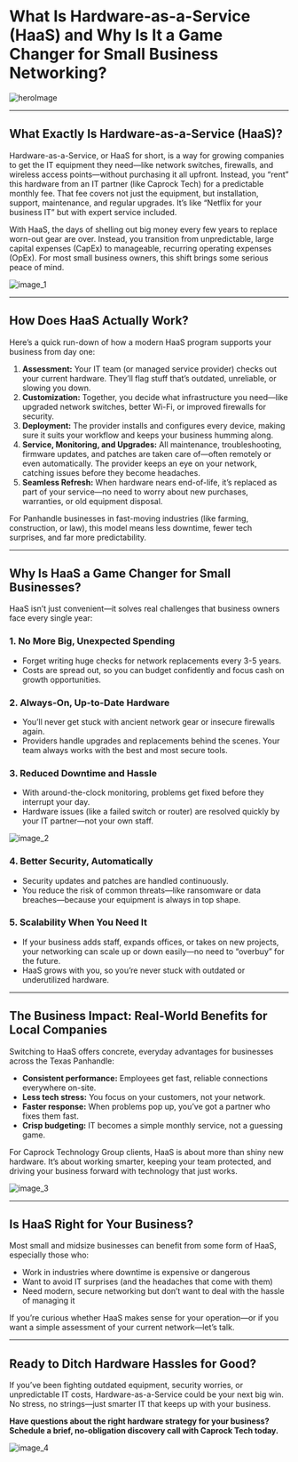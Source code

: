 

# What Is Hardware-as-a-Service (HaaS) and Why Is It a Game Changer for Small Business Networking?

![heroImage](https://marblism-ai-agents-public.s3.us-west-2.amazonaws.com/public/apps/3af4e54e-6c6c-476b-ad8d-4508e6a30b56/sessions/20bdb11f-c15d-46ac-86a2-0c710ae50ad6/agent-output/adf247cb-5409-4abc-9f4f-1a5cafab35d5-hero-picture.webp)

---

## What Exactly Is Hardware-as-a-Service (HaaS)?

Hardware-as-a-Service, or HaaS for short, is a way for growing companies to get the IT equipment they need—like network switches, firewalls, and wireless access points—without purchasing it all upfront. Instead, you “rent” this hardware from an IT partner (like Caprock Tech) for a predictable monthly fee. That fee covers not just the equipment, but installation, support, maintenance, and regular upgrades. It’s like “Netflix for your business IT” but with expert service included.

With HaaS, the days of shelling out big money every few years to replace worn-out gear are over. Instead, you transition from unpredictable, large capital expenses (CapEx) to manageable, recurring operating expenses (OpEx). For most small business owners, this shift brings some serious peace of mind.

![image_1](https://marblism-ai-agents-public.s3.us-west-2.amazonaws.com/public/apps/3af4e54e-6c6c-476b-ad8d-4508e6a30b56/sessions/20bdb11f-c15d-46ac-86a2-0c710ae50ad6/agent-output/d8ae3afe-e5e7-494b-a209-7f0f4a996847-haas-small-business-installation.webp)

---

## How Does HaaS Actually Work?

Here’s a quick run-down of how a modern HaaS program supports your business from day one:

1. **Assessment:** Your IT team (or managed service provider) checks out your current hardware. They’ll flag stuff that’s outdated, unreliable, or slowing you down.
2. **Customization:** Together, you decide what infrastructure you need—like upgraded network switches, better Wi-Fi, or improved firewalls for security.
3. **Deployment:** The provider installs and configures every device, making sure it suits your workflow and keeps your business humming along.
4. **Service, Monitoring, and Upgrades:** All maintenance, troubleshooting, firmware updates, and patches are taken care of—often remotely or even automatically. The provider keeps an eye on your network, catching issues before they become headaches.
5. **Seamless Refresh:** When hardware nears end-of-life, it’s replaced as part of your service—no need to worry about new purchases, warranties, or old equipment disposal.

For Panhandle businesses in fast-moving industries (like farming, construction, or law), this model means less downtime, fewer tech surprises, and far more predictability.

---

## Why Is HaaS a Game Changer for Small Businesses?

HaaS isn’t just convenient—it solves real challenges that business owners face every single year:

### 1. **No More Big, Unexpected Spending**

- Forget writing huge checks for network replacements every 3-5 years.
- Costs are spread out, so you can budget confidently and focus cash on growth opportunities.

### 2. **Always-On, Up-to-Date Hardware**

- You’ll never get stuck with ancient network gear or insecure firewalls again.
- Providers handle upgrades and replacements behind the scenes. Your team always works with the best and most secure tools.

### 3. **Reduced Downtime and Hassle**

- With around-the-clock monitoring, problems get fixed before they interrupt your day.
- Hardware issues (like a failed switch or router) are resolved quickly by your IT partner—not your own staff.

![image_2](https://marblism-ai-agents-public.s3.us-west-2.amazonaws.com/public/apps/3af4e54e-6c6c-476b-ad8d-4508e6a30b56/sessions/20bdb11f-c15d-46ac-86a2-0c710ae50ad6/agent-output/47ea149e-939c-4f73-9765-0afc5d4760f7-haas-hardware-timeline.webp)

### 4. **Better Security, Automatically**

- Security updates and patches are handled continuously.
- You reduce the risk of common threats—like ransomware or data breaches—because your equipment is always in top shape.

### 5. **Scalability When You Need It**

- If your business adds staff, expands offices, or takes on new projects, your networking can scale up or down easily—no need to “overbuy” for the future.
- HaaS grows with you, so you’re never stuck with outdated or underutilized hardware.

---

## The Business Impact: Real-World Benefits for Local Companies

Switching to HaaS offers concrete, everyday advantages for businesses across the Texas Panhandle:

- **Consistent performance:** Employees get fast, reliable connections everywhere on-site.
- **Less tech stress:** You focus on your customers, not your network.
- **Faster response:** When problems pop up, you’ve got a partner who fixes them fast.
- **Crisp budgeting:** IT becomes a simple monthly service, not a guessing game.

For Caprock Technology Group clients, HaaS is about more than shiny new hardware. It’s about working smarter, keeping your team protected, and driving your business forward with technology that just works.

![image_3](https://marblism-ai-agents-public.s3.us-west-2.amazonaws.com/public/apps/3af4e54e-6c6c-476b-ad8d-4508e6a30b56/sessions/20bdb11f-c15d-46ac-86a2-0c710ae50ad6/agent-output/35ad2988-38f5-4d0d-80ae-9b666b4946ae-haas-hardware-replacement-efficiency.webp)

---

## Is HaaS Right for Your Business?

Most small and midsize businesses can benefit from some form of HaaS, especially those who:

- Work in industries where downtime is expensive or dangerous
- Want to avoid IT surprises (and the headaches that come with them)
- Need modern, secure networking but don’t want to deal with the hassle of managing it

If you’re curious whether HaaS makes sense for your operation—or if you want a simple assessment of your current network—let’s talk.

---

## Ready to Ditch Hardware Hassles for Good?

If you’ve been fighting outdated equipment, security worries, or unpredictable IT costs, Hardware-as-a-Service could be your next big win. No stress, no strings—just smarter IT that keeps up with your business.

**Have questions about the right hardware strategy for your business? Schedule a brief, no-obligation discovery call with Caprock Tech today.**

![image_4](https://marblism-ai-agents-public.s3.us-west-2.amazonaws.com/public/apps/3af4e54e-6c6c-476b-ad8d-4508e6a30b56/sessions/20bdb11f-c15d-46ac-86a2-0c710ae50ad6/agent-output/821a8c1d-1da3-4416-b993-5b65bd0b76d3-haas-security-layers-office.webp)
